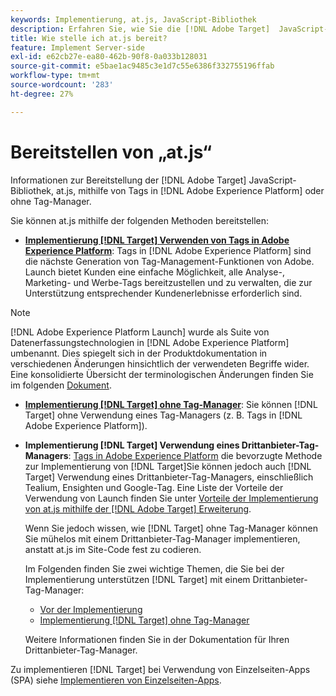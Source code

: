 ```yaml
---
keywords: Implementierung, at.js, JavaScript-Bibliothek
description: Erfahren Sie, wie Sie die [!DNL Adobe Target]  JavaScript-Bibliothek "at.js"mit Tags in [!DNL Adobe Experience Platform] oder ohne Tag-Manager.
title: Wie stelle ich at.js bereit?
feature: Implement Server-side
exl-id: e62cb27e-ea80-462b-90f8-0a033b128031
source-git-commit: e5bae1ac9485c3e1d7c55e6386f332755196ffab
workflow-type: tm+mt
source-wordcount: '283'
ht-degree: 27%

---
```


# Bereitstellen von „at.js“

Informationen zur Bereitstellung der [!DNL Adobe Target]  JavaScript-Bibliothek, at.js, mithilfe von Tags in [!DNL Adobe Experience Platform] oder ohne Tag-Manager.

Sie können at.js mithilfe der folgenden Methoden bereitstellen:

* **[Implementierung [!DNL Target] Verwenden von Tags in Adobe Experience Platform](/help/dev/implement/client-side/atjs/how-to-deployatjs/implement-target-using-adobe-launch.md)**: Tags in [!DNL Adobe Experience Platform] sind die nächste Generation von Tag-Management-Funktionen von Adobe. Launch bietet Kunden eine einfache Möglichkeit, alle Analyse-, Marketing- und Werbe-Tags bereitzustellen und zu verwalten, die zur Unterstützung entsprechender Kundenerlebnisse erforderlich sind.

>[!NOTE]
>
> [!DNL Adobe Experience Platform Launch] wurde als Suite von Datenerfassungstechnologien in [!DNL Adobe Experience Platform] umbenannt. Dies spiegelt sich in der Produktdokumentation in verschiedenen Änderungen hinsichtlich der verwendeten Begriffe wider. Eine konsolidierte Übersicht der terminologischen Änderungen finden Sie im folgenden [Dokument](https://experienceleague.adobe.com/docs/experience-platform/tags/term-updates.html).

* **[Implementierung [!DNL Target] ohne Tag-Manager](/help/dev/implement/client-side/atjs/how-to-deployatjs/implement-target-without-a-tag-manager.md)**: Sie können [!DNL Target] ohne Verwendung eines Tag-Managers (z. B. Tags in [!DNL Adobe Experience Platform]).
* **Implementierung [!DNL Target] Verwendung eines Drittanbieter-Tag-Managers**: [Tags in Adobe Experience Platform](/help/dev/implement/client-side/atjs/how-to-deployatjs/implement-target-using-adobe-launch.md) die bevorzugte Methode zur Implementierung von [!DNL Target]Sie können jedoch auch [!DNL Target] Verwendung eines Drittanbieter-Tag-Managers, einschließlich Tealium, Ensighten und Google-Tag. Eine Liste der Vorteile der Verwendung von Launch finden Sie unter [Vorteile der Implementierung von at.js mithilfe der [!DNL Adobe Target]  Erweiterung](/help/dev/implement/client-side/atjs/how-to-deployatjs/implement-target-using-adobe-launch.md#advantages-of-implementing-atjs-using-the-target-extension).

  Wenn Sie jedoch wissen, wie [!DNL Target] ohne Tag-Manager können Sie mühelos mit einem Drittanbieter-Tag-Manager implementieren, anstatt at.js im Site-Code fest zu codieren.

  Im Folgenden finden Sie zwei wichtige Themen, die Sie bei der Implementierung unterstützen [!DNL Target] mit einem Drittanbieter-Tag-Manager:

   * [Vor der Implementierung](/help/dev/before-implement/prepare-to-implement-target.md)
   * [Implementierung [!DNL Target] ohne Tag-Manager](/help/dev/implement/client-side/atjs/how-to-deployatjs/implement-target-without-a-tag-manager.md)

  Weitere Informationen finden Sie in der Dokumentation für Ihren Drittanbieter-Tag-Manager.

Zu implementieren [!DNL Target] bei Verwendung von Einzelseiten-Apps (SPA) siehe [Implementieren von Einzelseiten-Apps](/help/dev/implement/client-side/atjs/how-to-deployatjs/target-atjs-single-page-application.md).
